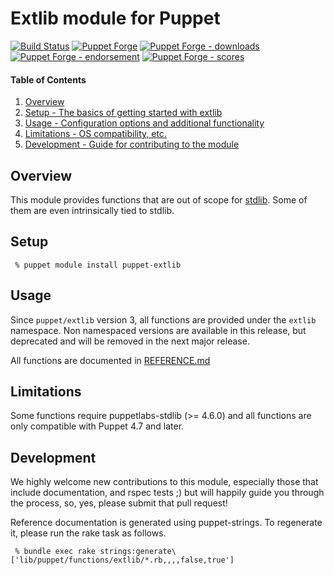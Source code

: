 # Extlib module for Puppet

[![Build Status](https://travis-ci.org/voxpupuli/puppet-extlib.png?branch=master)](https://travis-ci.org/voxpupuli/puppet-extlib)
[![Puppet Forge](https://img.shields.io/puppetforge/v/puppet/extlib.svg)](https://forge.puppetlabs.com/puppet/extlib)
[![Puppet Forge - downloads](https://img.shields.io/puppetforge/dt/puppet/extlib.svg)](https://forge.puppetlabs.com/puppet/extlib)
[![Puppet Forge - endorsement](https://img.shields.io/puppetforge/e/puppet/extlib.svg)](https://forge.puppetlabs.com/puppet/extlib)
[![Puppet Forge - scores](https://img.shields.io/puppetforge/f/puppet/extlib.svg)](https://forge.puppetlabs.com/puppet/extlib)

#### Table of Contents

1. [Overview](#overview)
3. [Setup - The basics of getting started with extlib](#setup)
4. [Usage - Configuration options and additional functionality](#usage)
5. [Limitations - OS compatibility, etc.](#limitations)
6. [Development - Guide for contributing to the module](#development)

## Overview

This module provides functions that are out of scope for [stdlib](https://github.com/puppetlabs/puppetlabs-stdlib).
Some of them are even intrinsically tied to stdlib.

## Setup

```console
 % puppet module install puppet-extlib
```

## Usage

Since `puppet/extlib` version 3, all functions are provided under the `extlib` namespace.
Non namespaced versions are available in this release, but deprecated and will be removed in the next major release.

All functions are documented in [REFERENCE.md](REFERENCE.md)

## Limitations

Some functions require puppetlabs-stdlib (>= 4.6.0) and all functions are only compatible with Puppet 4.7 and later.

## Development

We highly welcome new contributions to this module, especially those that
include documentation, and rspec tests ;) but will happily guide you through
the process, so, yes, please submit that pull request!

Reference documentation is generated using puppet-strings.
To regenerate it, please run the rake task as follows.
```console
 % bundle exec rake strings:generate\['lib/puppet/functions/extlib/*.rb,,,,false,true']
```
